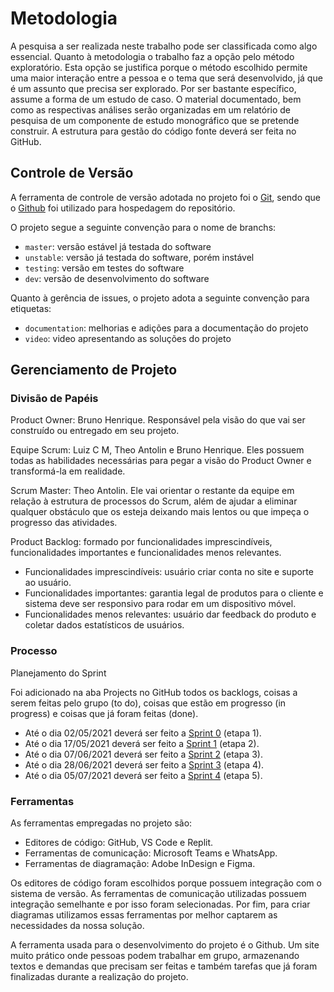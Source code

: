 
# Metodologia

A pesquisa a ser realizada neste trabalho pode ser classificada como algo essencial. Quanto à metodologia o trabalho faz a opção pelo método exploratório. Esta opção se justifica porque o método escolhido permite uma maior interação entre a pessoa e o tema que será desenvolvido, já que é um assunto que precisa ser explorado. Por ser bastante específico, assume a forma de um estudo de caso. O material documentado, bem como as respectivas análises serão organizadas em um relatório de pesquisa de um componente de estudo monográfico que se pretende construir. A estrutura para gestão do código fonte deverá ser feita no GitHub.

## Controle de Versão

A ferramenta de controle de versão adotada no projeto foi o [Git](https://git-scm.com/), sendo que o [Github](https://github.com) foi utilizado para hospedagem do repositório.

O projeto segue a seguinte convenção para o nome de branchs:

- `master`: versão estável já testada do software
- `unstable`: versão já testada do software, porém instável
- `testing`: versão em testes do software
- `dev`: versão de desenvolvimento do software

Quanto à gerência de issues, o projeto adota a seguinte convenção para etiquetas:

- `documentation`: melhorias e adições para a documentação do projeto
- `video`: video apresentando as soluções do projeto

## Gerenciamento de Projeto

### Divisão de Papéis

Product Owner: Bruno Henrique. Responsável pela visão do que vai ser construído ou entregado em seu projeto.

Equipe Scrum: Luiz C M, Theo Antolin e Bruno Henrique. Eles possuem todas as habilidades necessárias para pegar a visão do Product Owner e transformá-la em realidade.

Scrum Master: Theo Antolin. Ele vai orientar o restante da equipe em relação à estrutura de processos do Scrum, além de ajudar a eliminar qualquer obstáculo que os esteja deixando mais lentos ou que impeça o progresso das atividades.

Product Backlog: formado por funcionalidades imprescindíveis, funcionalidades importantes e funcionalidades menos relevantes.

- Funcionalidades imprescindíveis: usuário criar conta no site e suporte ao usuário.
- Funcionalidades importantes: garantia legal de produtos para o cliente e sistema deve ser responsivo para rodar em um dispositivo móvel.
- Funcionalidades menos relevantes: usuário dar feedback do produto e coletar dados estatísticos de usuários.

### Processo

Planejamento do Sprint 

Foi adicionado na aba Projects no GitHub todos os backlogs, coisas a serem feitas pelo grupo (to do), coisas que estão em progresso (in progress) e coisas que já foram feitas (done).

- Até o dia 02/05/2021 deverá ser feito a [Sprint 0](https://github.com/ICEI-PUC-Minas-PMV-SI/pmv-si-2021-1-e1-proj-web-t3-loja-de-roupas/milestone/1) (etapa 1).
- Até o dia 17/05/2021 deverá ser feito a [Sprint 1](https://github.com/ICEI-PUC-Minas-PMV-SI/pmv-si-2021-1-e1-proj-web-t3-loja-de-roupas/milestone/2) (etapa 2).
- Até o dia 07/06/2021 deverá ser feito a [Sprint 2](https://github.com/ICEI-PUC-Minas-PMV-SI/pmv-si-2021-1-e1-proj-web-t3-loja-de-roupas/milestone/3) (etapa 3).
- Até o dia 28/06/2021 deverá ser feito a [Sprint 3](https://github.com/ICEI-PUC-Minas-PMV-SI/pmv-si-2021-1-e1-proj-web-t3-loja-de-roupas/milestone/4) (etapa 4).
- Até o dia 05/07/2021 deverá ser feito a [Sprint 4](https://github.com/ICEI-PUC-Minas-PMV-SI/pmv-si-2021-1-e1-proj-web-t3-loja-de-roupas/milestone/5) (etapa 5).

### Ferramentas

As ferramentas empregadas no projeto são:

- Editores de código: GitHub, VS Code e Replit.
- Ferramentas de comunicação: Microsoft Teams e WhatsApp.
- Ferramentas de diagramação: Adobe InDesign e Figma.

Os editores de código foram escolhidos porque possuem integração com o sistema de versão. As ferramentas de comunicação utilizadas possuem integração semelhante e por isso foram selecionadas. Por fim, para criar diagramas utilizamos essas ferramentas por melhor captarem as necessidades da nossa solução.

A ferramenta usada para o desenvolvimento do projeto é o Github. Um site muito prático onde pessoas podem trabalhar em grupo, armazenando textos e demandas que precisam ser feitas e também tarefas que já foram finalizadas durante a realização do projeto.
